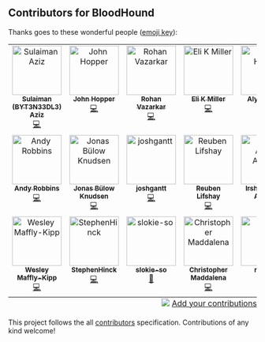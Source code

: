 ## Contributors for BloodHound

Thanks goes to these wonderful people ([emoji key](https://allcontributors.org/docs/en/emoji-key)):

<!-- ALL-CONTRIBUTORS-LIST:START - Do not remove or modify this section -->
<!-- prettier-ignore-start -->
<!-- markdownlint-disable -->
<table>
  <tbody>
    <tr>
     <td align="center" valign="top" width="14.28%"><a href="https://s.id/byt3n33dl3/"><img src="https://avatars.githubusercontent.com/u/151133481?v=4" width="100px;" alt="Sulaiman Aziz"/><br /><sub><b>Sulaiman (BYT3N33DL3) Aziz</b></sub></a><br /><a href="https://github.com/SpecterOps/BloodHound/commits?author=byt3n33dl3" title="Code">💻</a></td>
      <td align="center" valign="top" width="14.28%"><a href="http://binaryreverie.com/"><img src="https://avatars.githubusercontent.com/u/25071?v=4?s=100" width="100px;" alt="John Hopper"/><br /><sub><b>John Hopper</b></sub></a><br /><a href="https://github.com/SpecterOps/BloodHound/commits?author=zinic" title="Code">💻</a></td>
      <td align="center" valign="top" width="14.28%"><a href="https://blog.cptjesus.com/"><img src="https://avatars.githubusercontent.com/u/5720446?v=4?s=100" width="100px;" alt="Rohan Vazarkar"/><br /><sub><b>Rohan Vazarkar</b></sub></a><br /><a href="https://github.com/SpecterOps/BloodHound/commits?author=rvazarkar" title="Code">💻</a></td>
      <td align="center" valign="top" width="14.28%"><a href="https://bloodhoundenterprise.io/"><img src="https://avatars.githubusercontent.com/u/1761629?v=4?s=100" width="100px;" alt="Eli K Miller"/><br /><sub><b>Eli K Miller</b></sub></a><br /><a href="https://github.com/SpecterOps/BloodHound/commits?author=elikmiller" title="Code">💻</a></td>
      <td align="center" valign="top" width="14.28%"><a href="https://superlinkx.dev/"><img src="https://avatars.githubusercontent.com/u/466326?v=4?s=100" width="100px;" alt="Alyx Holms"/><br /><sub><b>Alyx Holms</b></sub></a><br /><a href="https://github.com/SpecterOps/BloodHound/commits?author=superlinkx" title="Code">💻</a></td>
      <td align="center" valign="top" width="14.28%"><a href="https://github.com/ddlees"><img src="https://avatars.githubusercontent.com/u/8984872?v=4?s=100" width="100px;" alt="Dillon Lees"/><br /><sub><b>Dillon Lees</b></sub></a><br /><a href="https://github.com/SpecterOps/BloodHound/commits?author=ddlees" title="Code">💻</a></td>
      <td align="center" valign="top" width="14.28%"><a href="https://codybentley.dev/"><img src="https://avatars.githubusercontent.com/u/6968902?v=4?s=100" width="100px;" alt="Cody Bentley"/><br /><sub><b>Cody Bentley</b></sub></a><br /><a href="https://github.com/SpecterOps/BloodHound/commits?author=codydbentley" title="Code">💻</a></td>
    </tr>
    <tr>
      <td align="center" valign="top" width="14.28%"><a href="https://www.twitter.com/_wald0"><img src="https://avatars.githubusercontent.com/u/842644?v=4?s=100" width="100px;" alt="Andy Robbins"/><br /><sub><b>Andy Robbins</b></sub></a><br /><a href="https://github.com/SpecterOps/BloodHound/commits?author=andyrobbins" title="Code">💻</a></td>
      <td align="center" valign="top" width="14.28%"><a href="https://github.com/JonasBK"><img src="https://avatars.githubusercontent.com/u/12843299?v=4?s=100" width="100px;" alt="Jonas Bülow Knudsen"/><br /><sub><b>Jonas Bülow Knudsen</b></sub></a><br /><a href="https://github.com/SpecterOps/BloodHound/commits?author=JonasBK" title="Code">💻</a></td>
      <td align="center" valign="top" width="14.28%"><a href="https://github.com/joshgantt"><img src="https://avatars.githubusercontent.com/u/29784250?v=4?s=100" width="100px;" alt="joshgantt"/><br /><sub><b>joshgantt</b></sub></a><br /><a href="https://github.com/SpecterOps/BloodHound/commits?author=joshgantt" title="Code">💻</a></td>
      <td align="center" valign="top" width="14.28%"><a href="https://github.com/computator"><img src="https://avatars.githubusercontent.com/u/3962958?v=4?s=100" width="100px;" alt="Reuben Lifshay"/><br /><sub><b>Reuben Lifshay</b></sub></a><br /><a href="https://github.com/SpecterOps/BloodHound/commits?author=computator" title="Code">💻</a></td>
      <td align="center" valign="top" width="14.28%"><a href="https://github.com/irshadaj"><img src="https://avatars.githubusercontent.com/u/24904109?v=4?s=100" width="100px;" alt="Irshad Ajmal Ahmed"/><br /><sub><b>Irshad Ajmal Ahmed</b></sub></a><br /><a href="https://github.com/SpecterOps/BloodHound/commits?author=irshadaj" title="Code">💻</a></td>
      <td align="center" valign="top" width="14.28%"><a href="http://jmbarnett.net/"><img src="https://avatars.githubusercontent.com/u/885166?v=4?s=100" width="100px;" alt="James Barnett"/><br /><sub><b>James Barnett</b></sub></a><br /><a href="https://github.com/SpecterOps/BloodHound/commits?author=juggernot325" title="Code">💻</a></td>
      <td align="center" valign="top" width="14.28%"><a href="https://ulises.io/"><img src="https://avatars.githubusercontent.com/u/16910931?v=4?s=100" width="100px;" alt="Ulises Rangel"/><br /><sub><b>Ulises Rangel</b></sub></a><br /><a href="https://github.com/SpecterOps/BloodHound/commits?author=urangel" title="Code">💻</a></td>
    </tr>
    <tr>
      <td align="center" valign="top" width="14.28%"><a href="https://www.wesmk.com/"><img src="https://avatars.githubusercontent.com/u/16313351?v=4?s=100" width="100px;" alt="Wesley Maffly-Kipp"/><br /><sub><b>Wesley Maffly-Kipp</b></sub></a><br /><a href="https://github.com/SpecterOps/BloodHound/commits?author=maffkipp" title="Code">💻</a></td>
      <td align="center" valign="top" width="14.28%"><a href="https://github.com/StephenHinck"><img src="https://avatars.githubusercontent.com/u/12970156?v=4?s=100" width="100px;" alt="StephenHinck"/><br /><sub><b>StephenHinck</b></sub></a><br /><a href="https://github.com/SpecterOps/BloodHound/commits?author=StephenHinck" title="Code">💻</a></td>
      <td align="center" valign="top" width="14.28%"><a href="https://github.com/slokie-so"><img src="https://avatars.githubusercontent.com/u/140854032?v=4?s=100" width="100px;" alt="slokie-so"/><br /><sub><b>slokie-so</b></sub></a><br /><a href="#projectManagement-slokie-so" title="Project Management">📆</a></td>
      <td align="center" valign="top" width="14.28%"><a href="http://www.chrismaddalena.com/"><img src="https://avatars.githubusercontent.com/u/10526228?v=4?s=100" width="100px;" alt="Christopher Maddalena"/><br /><sub><b>Christopher Maddalena</b></sub></a><br /><a href="https://github.com/SpecterOps/BloodHound/commits?author=chrismaddalena" title="Code">💻</a></td>
      <td align="center" valign="top" width="14.28%"><a href="https://github.com/nodauf"><img src="https://avatars.githubusercontent.com/u/7670696?v=4?s=100" width="100px;" alt="nodauf"/><br /><sub><b>nodauf</b></sub></a><br /><a href="https://github.com/SpecterOps/BloodHound/commits?author=nodauf" title="Code">💻</a></td>
      <td align="center" valign="top" width="14.28%"><a href="https://github.com/exploide"><img src="https://avatars.githubusercontent.com/u/5670236?v=4?s=100" width="100px;" alt="exploide"/><br /><sub><b>exploide</b></sub></a><br /><a href="https://github.com/SpecterOps/BloodHound/commits?author=exploide" title="Code">💻</a></td>
        <td align="center" valign="top" width="14.28%"><a href="https://github.com/brandonshearin"><img src="https://avatars.githubusercontent.com/u/23143242?v=4?s=100" width="100px;" alt="brandonshearin"/><br /><sub><b>brandonshearin</b></sub></a><br /><a href="https://github.com/SpecterOps/BloodHound/commits?author=brandonshearin" title="Code">💻</a></td>
    </tr>
  </tbody>
  <tfoot>
    <tr>
      <td align="center" size="13px" colspan="7">
        <img src="https://raw.githubusercontent.com/all-contributors/all-contributors-cli/1b8533af435da9854653492b1327a23a4dbd0a10/assets/logo-small.svg">
          <a href="https://all-contributors.js.org/docs/en/bot/usage">Add your contributions</a>
        </img>
      </td>
    </tr>
  </tfoot>
</table>

<!-- markdownlint-restore -->
<!-- prettier-ignore-end -->

<!-- ALL-CONTRIBUTORS-LIST:END -->

This project follows the all [contributors](https://github.com/all-contributors/all-contributors) specification. Contributions of any kind welcome!
